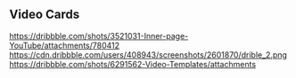 ## Video Cards
https://dribbble.com/shots/3521031-Inner-page-YouTube/attachments/780412
https://cdn.dribbble.com/users/408943/screenshots/2601870/drible_2.png
https://dribbble.com/shots/6291562-Video-Templates/attachments
